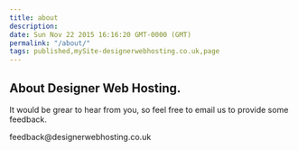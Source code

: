 ```yaml
---
title: about
description: 
date: Sun Nov 22 2015 16:16:20 GMT-0000 (GMT)
permalink: "/about/"
tags: published,mySite-designerwebhosting.co.uk,page
---
```

<div class="c6"><h2 class="c0"><a name="h.n7ujs8q9qrdw"></a><span class="c5">About Designer Web Hosting.</span></h2><p class="c1"><span class="c3">It would be grear to hear from you, so feel free to email us to provide some feedback.</span></p><p class="c4"><span class="c2">feedback@designerwebhosting.co.uk</span></p></div>